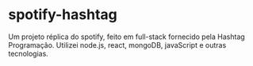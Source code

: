 # spotify-hashtag
Um projeto réplica do spotify, feito em full-stack fornecido pela Hashtag Programação. Utilizei node.js, react, mongoDB, javaScript e outras tecnologias.
